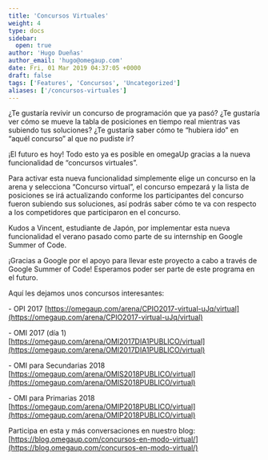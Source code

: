 ```yaml
---
title: 'Concursos Virtuales'
weight: 4
type: docs
sidebar:
  open: true
author: 'Hugo Dueñas'
author_email: 'hugo@omegaup.com'
date: Fri, 01 Mar 2019 04:37:05 +0000
draft: false
tags: ['Features', 'Concursos', 'Uncategorized']
aliases: ['/concursos-virtuales']
---
```


¿Te gustaría revivir un concurso de programación que ya pasó? ¿Te gustaría ver cómo se mueve la tabla de posiciones en tiempo real mientras vas subiendo tus soluciones? ¿Te gustaría saber cómo te “hubiera ido” en “aquél concurso” al que no pudiste ir?

¡El futuro es hoy! Todo esto ya es posible en omegaUp gracias a la nueva funcionalidad de “concursos virtuales”.

Para activar esta nueva funcionalidad simplemente elige un concurso en la arena y selecciona “Concurso virtual”, el concurso empezará y la lista de posiciones se irá actualizando conforme los participantes del concurso fueron subiendo sus soluciones, así podrás saber cómo te va con respecto a los competidores que participaron en el concurso.

Kudos a Vincent, estudiante de Japón, por implementar esta nueva funcionalidad el verano pasado como parte de su internship en Google Summer of Code.

¡Gracias a Google por el apoyo para llevar este proyecto a cabo a través de Google Summer of Code! Esperamos poder ser parte de este programa en el futuro.

Aquí les dejamos unos concursos interesantes:

\- OPI 2017 [https://omegaup.com/arena/CPIO2017-virtual-uJq/virtual](https://omegaup.com/arena/CPIO2017-virtual-uJq/virtual)

\- OMI 2017 (día 1) [https://omegaup.com/arena/OMI2017DIA1PUBLICO/virtual](https://omegaup.com/arena/OMI2017DIA1PUBLICO/virtual)

\- OMI para Secundarias 2018 [https://omegaup.com/arena/OMIS2018PUBLICO/virtual](https://omegaup.com/arena/OMIS2018PUBLICO/virtual)

\- OMI para Primarias 2018 [https://omegaup.com/arena/OMIP2018PUBLICO/virtual](https://omegaup.com/arena/OMIP2018PUBLICO/virtual)

Participa en esta y más conversaciones en nuestro blog: [https://blog.omegaup.com/concursos-en-modo-virtual/](https://blog.omegaup.com/concursos-en-modo-virtual/)